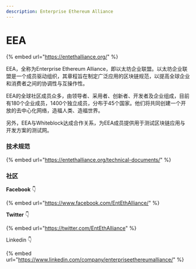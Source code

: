 ```yaml
---
description: Enterprise Ethereum Alliance
---
```


# EEA

{% embed url="https://entethalliance.org/" %}

EEA，全称为Enterprise Ethereum Alliance，即以太坊企业联盟。以太坊企业联盟是一个成员驱动组织，其章程旨在制定广泛应用的区块链规范，以提高全球企业和消费者之间的协调性与互操作性。

EEA的全球社区成员众多，由领导者、采用者、创新者、开发者及企业组成，目前有180个企业成员，1400个独立成员，分布于45个国家。他们将共同创建一个开放的去中心化网络，造福人类、造福世界。

另外，EEA与Whiteblock达成合作关系，为EEA成员提供用于测试区块链应用与开发方案的测试网。

### 技术规范

{% embed url="https://entethalliance.org/technical-documents/" %}

### **社区**

**Facebook** 👇 

{% embed url="https://www.facebook.com/EntEthAlliance/" %}

**Twitter** 👇 

{% embed url="https://twitter.com/EntEthAlliance" %}

Linkedin 👇 

{% embed url="https://www.linkedin.com/company/enterpriseethereumalliance/" %}





